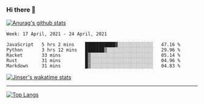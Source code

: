 ### Hi there 👋

[![Anurag's github stats](https://github-readme-stats.vercel.app/api?username=jinserrr&show_icons=true)](https://github.com/anuraghazra/github-readme-stats)


<!--START_SECTION:waka-->
```text
Week: 17 April, 2021 - 24 April, 2021

JavaScript   5 hrs 2 mins    ███████████▓░░░░░░░░░░░░░   47.16 % 
Python       3 hrs 12 mins   ███████▒░░░░░░░░░░░░░░░░░   29.96 % 
Racket       33 mins         █▒░░░░░░░░░░░░░░░░░░░░░░░   05.14 % 
Rust         31 mins         █▒░░░░░░░░░░░░░░░░░░░░░░░   04.96 % 
Markdown     31 mins         █▒░░░░░░░░░░░░░░░░░░░░░░░   04.83 % 
```
<!--END_SECTION:waka-->

[![Jinser's wakatime stats](https://github-readme-stats.vercel.app/api/wakatime?username=jinser)](https://github.com/anuraghazra/github-readme-stats)

***

[![Top Langs](https://github-readme-stats.vercel.app/api/top-langs/?username=jinserrr)](https://github.com/anuraghazra/github-readme-stats)
